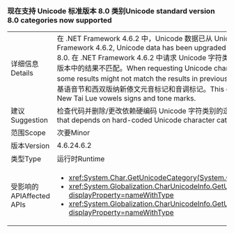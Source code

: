 ### <a name="unicode-standard-version-80-categories-now-supported"></a><span data-ttu-id="b2c4a-101">现在支持 Unicode 标准版本 8.0 类别</span><span class="sxs-lookup"><span data-stu-id="b2c4a-101">Unicode standard version 8.0 categories now supported</span></span>

|   |   |
|---|---|
|<span data-ttu-id="b2c4a-102">详细信息</span><span class="sxs-lookup"><span data-stu-id="b2c4a-102">Details</span></span>|<span data-ttu-id="b2c4a-103">在 .NET Framework 4.6.2 中，Unicode 数据已从 Unicode 标准版本 6.3 升级到版本 8.0。</span><span class="sxs-lookup"><span data-stu-id="b2c4a-103">In .NET Framework 4.6.2, Unicode data has been upgraded from Unicode Standard version 6.3 to version 8.0.</span></span>  <span data-ttu-id="b2c4a-104">在 .NET Framework 4.6.2 中请求 Unicode 字符类别时，某些结果可能与以前的 .NET Framework 版本中的结果不匹配。</span><span class="sxs-lookup"><span data-stu-id="b2c4a-104">When requesting Unicode character categories in .NET Framework 4.6.2, some results might not match the results in previous .NET Framework versions.</span></span>  <span data-ttu-id="b2c4a-105">此更改主要影响切罗基语音节和西双版纳新傣文元音标记和音调标记。</span><span class="sxs-lookup"><span data-stu-id="b2c4a-105">This change mostly affects Cherokee syllables and New Tai Lue vowels signs and tone marks.</span></span>|
|<span data-ttu-id="b2c4a-106">建议</span><span class="sxs-lookup"><span data-stu-id="b2c4a-106">Suggestion</span></span>|<span data-ttu-id="b2c4a-107">检查代码并删除/更改依赖硬编码 Unicode 字符类别的逻辑。</span><span class="sxs-lookup"><span data-stu-id="b2c4a-107">Review code and remove/change logic that depends on hard-coded Unicode character categories.</span></span>|
|<span data-ttu-id="b2c4a-108">范围</span><span class="sxs-lookup"><span data-stu-id="b2c4a-108">Scope</span></span>|<span data-ttu-id="b2c4a-109">次要</span><span class="sxs-lookup"><span data-stu-id="b2c4a-109">Minor</span></span>|
|<span data-ttu-id="b2c4a-110">版本</span><span class="sxs-lookup"><span data-stu-id="b2c4a-110">Version</span></span>|<span data-ttu-id="b2c4a-111">4.6.2</span><span class="sxs-lookup"><span data-stu-id="b2c4a-111">4.6.2</span></span>|
|<span data-ttu-id="b2c4a-112">类型</span><span class="sxs-lookup"><span data-stu-id="b2c4a-112">Type</span></span>|<span data-ttu-id="b2c4a-113">运行时</span><span class="sxs-lookup"><span data-stu-id="b2c4a-113">Runtime</span></span>|
|<span data-ttu-id="b2c4a-114">受影响的 API</span><span class="sxs-lookup"><span data-stu-id="b2c4a-114">Affected APIs</span></span>|<ul><li><xref:System.Char.GetUnicodeCategory(System.Char)?displayProperty=nameWithType></li><li><xref:System.Globalization.CharUnicodeInfo.GetUnicodeCategory(System.Char)?displayProperty=nameWithType></li><li><xref:System.Globalization.CharUnicodeInfo.GetUnicodeCategory(System.String,System.Int32)?displayProperty=nameWithType></li></ul>|

